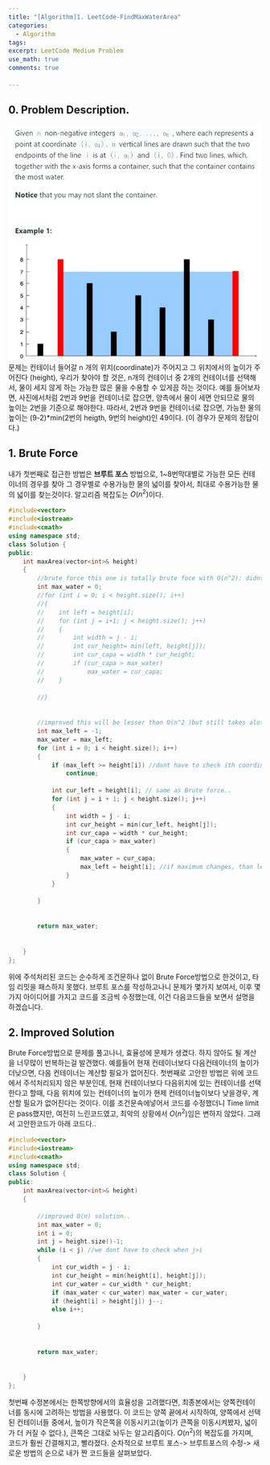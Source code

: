 ```yaml
---
title: "[Algorithm]1. LeetCode-FindMaxWaterArea"
categories:
  - Algorithm
tags:
excerpt: LeetCode Medium Problem
use_math: true
comments: true

---
```



## 0. Problem Description.

![MaxWaterContainer](./assets/MaxWater.PNG)
문제는 컨테이너 들어갈 n 개의 위치(coordinate)가 주어지고
그 위치에서의 높이가 주어진다 (height), 우리가 찾아야 할 것은, n개의 컨테이너 중 2개의 컨테이너를 선택해서, 물이 세지 않게 하는 가능한 많은 물을 수용할 수 있게끔 하는 것이다. 
예를 들어보자면, 사진에서처럼 2번과 9번을 컨테이너로 잡으면, 양측에서 물이 세면 안되므로 물의 높이는 2번을 기준으로 해야한다. 따라서, 2번과 9번을 컨테이너로 잡으면, 가능한 물의 높이는 (9-2)*min(2번의 heigth, 9번의 height)인 49이다. (이 경우가 문제의 정답이다.)

## 1. Brute Force
내가 첫번째로 접근한 방법은 __브루트 포스__ 방법으로, 1~8번막대별로 가능한 모든 컨테이너의 경우를 찾아 그 경우별로 수용가능한 물의 넓이를 찾아서, 최대로 수용가능한 물의 넓이를 찾는것이다. 알고리즘 복잡도는 $O(n^2)$이다.
````cpp
#include<vector>
#include<iostream>
#include<cmath>
using namespace std;
class Solution {
public:
    int maxArea(vector<int>& height)
    {
        //brute force this one is totally brute foce with O(n^2): didnt pass leetcode time limit
        int max_water = 0;
        //for (int i = 0; i < height.size(); i++)
        //{
        //    int left = height[i];
        //    for (int j = i+1; j < height.size(); j++)
        //    {
        //        int width = j - i;
        //        int cur_height= min(left, height[j]);
        //        int cur_capa = width * cur_height;
        //        if (cur_capa > max_water)
        //            max_water = cur_capa;
        //    }

        //}


        //improved this will be lesser than O(n^2 )but still takes alot of time passed a time limit..
        int max_left = -1;
        max_water = max_left;
        for (int i = 0; i < height.size(); i++)
        {
            if (max_left >= height[i]) //dont have to check ith coordinate..
                continue;

            int cur_left = height[i]; // same as Brute force..
            for (int j = i + 1; j < height.size(); j++)
            {
                int width = j - i;
                int cur_height = min(cur_left, height[j]);
                int cur_capa = width * cur_height;
                if (cur_capa > max_water)
                {
                    max_water = cur_capa;
                    max_left = height[i]; //if maximum changes, than left  chosed container will also be changed..
                }
            }

        }


        return max_water;


    }
};
````

위에 주석처리된 코드는 순수하게 조건문하나 없이 Brute Force방법으로 한것이고, 타임 리밋을 패스하지 못했다. 브루트 포스를 작성하고나니 문제가 몇가지 보여서, 이후 몇가지 아이디어를 가지고 코드를 조금씩 수정했는데, 이건 다음코드들을 보면서 설명을 하겠습니다.

## 2. Improved Solution
Brute Force방법으로 문제를 풀고나니, 효율성에 문제가 생겼다. 하지 않아도 될 계산을 너무많이 반복하는걸 발견했다. 예를들어 현재 컨테이너보다 다음컨테이너의 높이가 더낮으면, 다음 컨테이너는 계산할 필요가 없어진다. 
첫번째로 고안한 방법은 위에 코드에서 주석처리되지 않은 부분인데, 현재 컨테이너보다 다음위치에 있는 컨테이너를 선택한다고 할때, 다음 위치에 있는 컨테이너의 높이가 현제 컨테이너높이보다 낮을경우, 계산할 필요가 없어진다는 것이다. 이를 조건문속에넣어서 코드를 수정했더니 Time limit은 pass했지만, 여전히 느린코드였고, 최악의 상황에서 $O(n^2)$임은 변하지 않았다. 그래서 고안한코드가 아래 코드다..

````cpp
#include<vector>
#include<iostream>
#include<cmath>
using namespace std;
class Solution {
public:
    int maxArea(vector<int>& height)
    {

        //improved O(n) solution..
        int max_water = 0;
        int i = 0;
        int j = height.size()-1;
        while (i < j) //we dont have to check when j>i
        {
            int cur_width = j - i;
            int cur_height = min(height[i], height[j]);
            int cur_water = cur_width * cur_height;
            if (max_water < cur_water) max_water = cur_water;
            if (height[i] > height[j]) j--;
            else i++;

        }


        return max_water;


    }
};

````
첫번째 수정본에서는 한쪽방향에서의 효율성을 고려했다면, 최종본에서는 양쪽컨테이너를 동시에 고려하는 방법을 사용했다.
이 코드는 양쪽 끝에서 시작하여, 양쪽에서 선택된 컨테이너들 중에서, 높이가 작은쪽을 이동시키고(높이가 큰쪽을 이동시켜봤자, 넓이가 더 커질 수 없다.), 큰쪽은 그대로 놔두는 알고리즘이다. $O(n^2)$의 복잡도를 가지며, 코드가 훨씬 간결해지고, 빨라졌다. 
순차적으로 브루트 포스-> 브루트포스의 수정-> 새로운 방법의 순으로 내가 짠 코드들을 살펴보았다.
